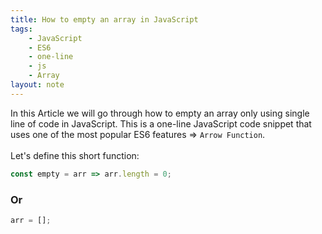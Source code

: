 ```yaml
---
title: How to empty an array in JavaScript
tags:
    - JavaScript
    - ES6
    - one-line
    - js
    - Array
layout: note
---
```




In this Article we will go through how to empty an array only using single line of code in JavaScript.
This is a one-line JavaScript code snippet that uses one of the most popular ES6 features => `Arrow Function`.
<br/>
<br/>
Let's define this short function:

```js {.wrap}
const empty = arr => arr.length = 0;
```

### Or

```js {.wrap}
arr = [];
```
